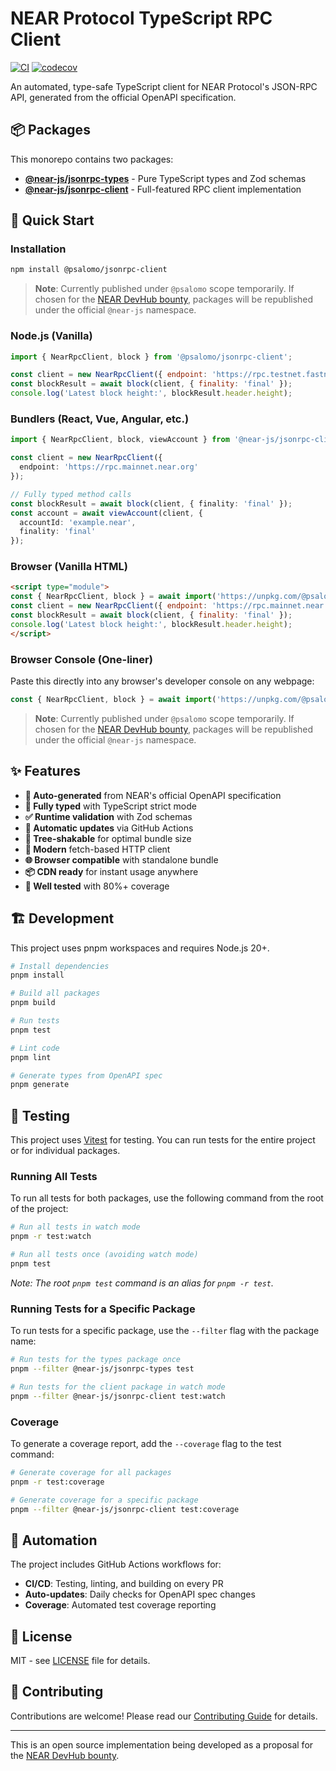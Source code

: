 # NEAR Protocol TypeScript RPC Client

[![CI](https://github.com/petersalomonsen/near-rpc-typescript/actions/workflows/ci.yml/badge.svg)](https://github.com/petersalomonsen/near-rpc-typescript/actions/workflows/ci.yml)
[![codecov](https://codecov.io/gh/petersalomonsen/near-rpc-typescript/branch/main/graph/badge.svg)](https://codecov.io/gh/petersalomonsen/near-rpc-typescript)

An automated, type-safe TypeScript client for NEAR Protocol's JSON-RPC API, generated from the official OpenAPI specification.

## 📦 Packages

This monorepo contains two packages:

- **[@near-js/jsonrpc-types](./packages/jsonrpc-types)** - Pure TypeScript types and Zod schemas
- **[@near-js/jsonrpc-client](./packages/jsonrpc-client)** - Full-featured RPC client implementation

## 🚀 Quick Start

### Installation

```bash
npm install @psalomo/jsonrpc-client
```

> **Note**: Currently published under `@psalomo` scope temporarily. If chosen for the [NEAR DevHub bounty](https://nearn.io/devhub/13/), packages will be republished under the official `@near-js` namespace.

### Node.js (Vanilla)

```javascript
import { NearRpcClient, block } from '@psalomo/jsonrpc-client';

const client = new NearRpcClient({ endpoint: 'https://rpc.testnet.fastnear.com' });
const blockResult = await block(client, { finality: 'final' });
console.log('Latest block height:', blockResult.header.height);
```

### Bundlers (React, Vue, Angular, etc.)

```typescript
import { NearRpcClient, block, viewAccount } from '@near-js/jsonrpc-client';

const client = new NearRpcClient({
  endpoint: 'https://rpc.mainnet.near.org'
});

// Fully typed method calls
const blockResult = await block(client, { finality: 'final' });
const account = await viewAccount(client, { 
  accountId: 'example.near',
  finality: 'final' 
});
```

### Browser (Vanilla HTML)

```html
<script type="module">
const { NearRpcClient, block } = await import('https://unpkg.com/@psalomo/jsonrpc-client@0.5.0/dist/browser-standalone.min.js');
const client = new NearRpcClient({ endpoint: 'https://rpc.mainnet.near.org' });
const blockResult = await block(client, { finality: 'final' });
console.log('Latest block height:', blockResult.header.height);
</script>
```

### Browser Console (One-liner)

Paste this directly into any browser's developer console on any webpage:

```javascript
const { NearRpcClient, block } = await import('https://unpkg.com/@psalomo/jsonrpc-client@0.5.0/dist/browser-standalone.min.js'); const client = new NearRpcClient({endpoint: 'https://rpc.mainnet.near.org'}); const blockResult = await block(client, { finality: 'final' }); console.log('Latest block height:', blockResult.header.height);
```

> **Note**: Currently published under `@psalomo` scope temporarily. If chosen for the [NEAR DevHub bounty](https://nearn.io/devhub/13/), packages will be republished under the official `@near-js` namespace.

## ✨ Features

- **🔧 Auto-generated** from NEAR's official OpenAPI specification
- **📝 Fully typed** with TypeScript strict mode
- **✅ Runtime validation** with Zod schemas
- **🔄 Automatic updates** via GitHub Actions
- **🌳 Tree-shakable** for optimal bundle size
- **🚀 Modern** fetch-based HTTP client
- **🌐 Browser compatible** with standalone bundle
- **📦 CDN ready** for instant usage anywhere
- **🧪 Well tested** with 80%+ coverage

## 🏗️ Development

This project uses pnpm workspaces and requires Node.js 20+.

```bash
# Install dependencies
pnpm install

# Build all packages
pnpm build

# Run tests
pnpm test

# Lint code
pnpm lint

# Generate types from OpenAPI spec
pnpm generate
```

## 🧪 Testing

This project uses [Vitest](https://vitest.dev/) for testing. You can run tests for the entire project or for individual packages.

### Running All Tests

To run all tests for both packages, use the following command from the root of the project:

```bash
# Run all tests in watch mode
pnpm -r test:watch

# Run all tests once (avoiding watch mode)
pnpm test
```

_Note: The root `pnpm test` command is an alias for `pnpm -r test`._

### Running Tests for a Specific Package

To run tests for a specific package, use the `--filter` flag with the package name:

```bash
# Run tests for the types package once
pnpm --filter @near-js/jsonrpc-types test

# Run tests for the client package in watch mode
pnpm --filter @near-js/jsonrpc-client test:watch
```

### Coverage

To generate a coverage report, add the `--coverage` flag to the test command:

```bash
# Generate coverage for all packages
pnpm -r test:coverage

# Generate coverage for a specific package
pnpm --filter @near-js/jsonrpc-client test:coverage
```

## 🤖 Automation

The project includes GitHub Actions workflows for:

- **CI/CD**: Testing, linting, and building on every PR
- **Auto-updates**: Daily checks for OpenAPI spec changes
- **Coverage**: Automated test coverage reporting

## 📄 License

MIT - see [LICENSE](LICENSE) file for details.

## 🤝 Contributing

Contributions are welcome! Please read our [Contributing Guide](CONTRIBUTING.md) for details.

---

This is an open source implementation being developed as a proposal for the [NEAR DevHub bounty](https://nearn.io/devhub/13/).
